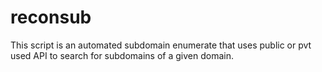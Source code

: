 # reconsub
This script is an automated subdomain enumerate that uses public or pvt used API to search for subdomains of a given domain.
